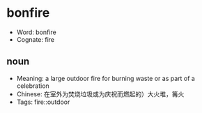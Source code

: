 # bonfire

- Word: bonfire
- Cognate: fire

## noun

- Meaning: a large outdoor fire for burning waste or as part of a celebration
- Chinese: 在室外为焚烧垃圾或为庆祝而燃起的）大火堆，篝火
- Tags: fire::outdoor

